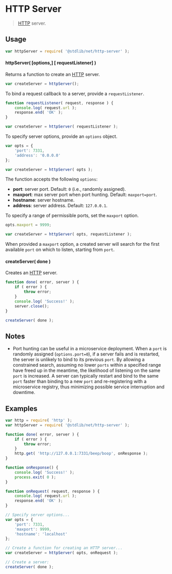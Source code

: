 # HTTP Server

> [HTTP][http] server.


<!-- <usage> -->

## Usage

``` javascript
var httpServer = require( '@stdlib/net/http-server' );
```

#### httpServer( \[options,\] \[ requestListener\] )

Returns a function to create an [HTTP][http] server.

``` javascript
var createServer = httpServer();
```

To bind a request callback to a server, provide a `requestListener`.

``` javascript
function requestListener( request, response ) {
    console.log( request.url );
    response.end( 'OK' );
}

var createServer = httpServer( requestListener );
```

To specify server options, provide an `options` object.

``` javascript
var opts = {
    'port': 7331,
    'address': '0.0.0.0'
};

var createServer = httpServer( opts );
```

The function accepts the following `options`:

* __port__: server port. Default: `0` (i.e., randomly assigned).
* __maxport__: max server port when port hunting. Default: `maxport=port`.
* __hostname__: server hostname.
* __address__: server address. Default: `127.0.0.1`.

To specify a range of permissible ports, set the `maxport` option.

``` javascript
opts.maxport = 9999;

var createServer = httpServer( opts, requestListener );
```

When provided a `maxport` option, a created server will search for the first available `port` on which to listen, starting from `port`.


#### createServer( done )

Creates an [HTTP][http] server.

``` javascript
function done( error, server ) {
    if ( error ) {
        throw error;
    }
    console.log( 'Success!' );
    server.close();
}

createServer( done );
```

<!-- </usage> -->


<!-- <notes> -->

## Notes

* Port hunting can be useful in a microservice deployment. When a `port` is randomly assigned (`options.port=0`), if a server fails and is restarted, the server is unlikely to bind to its previous `port`. By allowing a constrained search, assuming no lower `ports` within a specified range have freed up in the meantime, the likelihood of listening on the same `port` is increased. A server can typically restart and bind to the same `port` faster than binding to a new `port` and re-registering with a microservice registry, thus minimizing possible service interruption and downtime. 

<!-- </notes> -->


<!-- <examples> -->

## Examples

``` javascript
var http = require( 'http' );
var httpServer = require( '@stdlib/net/http-server' );

function done( error, server ) {
    if ( error ) {
        throw error;
    }
    http.get( 'http://127.0.0.1:7331/beep/boop', onResponse );
}

function onResponse() {
    console.log( 'Success!' );
    process.exit( 0 );
}

function onRequest( request, response ) {
    console.log( request.url );
    response.end( 'OK' );
}

// Specify server options...
var opts = {
    'port': 7331,
    'maxport': 9999,
    'hostname': 'localhost'
};

// Create a function for creating an HTTP server...
var createServer = httpServer( opts, onRequest );

// Create a server:
createServer( done );
```

<!-- </examples> -->


<!-- <links> -->

[http]: https://nodejs.org/api/http.html

<!-- </links> -->
